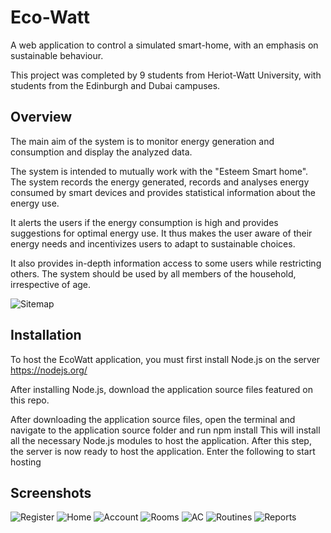 # Eco-Watt
A web application to control a simulated smart-home, with an emphasis on sustainable behaviour.

This project was completed by 9 students from Heriot-Watt University, with students from the Edinburgh and Dubai campuses.

## Overview
The main aim of the system is to monitor energy generation and consumption and display the analyzed data.

The system is intended to mutually work with the "Esteem Smart home". The system records the energy generated, records and analyses energy consumed by smart devices and provides statistical information about the energy use.

It alerts the users if the energy consumption is high and provides suggestions for optimal energy use. It thus makes the user aware of their energy needs and incentivizes users to adapt to sustainable choices.

It also provides in-depth information access to some users while restricting others. The system should be used by all members of the household, irrespective of age.

![Sitemap](https://i.imgur.com/27Xk0zd.png)

## Installation
To host the EcoWatt application, you must first install Node.js on the server
https://nodejs.org/

After installing Node.js, download the application source files featured on this repo.

After downloading the application source files, open the terminal and navigate to the
application source folder  and run
npm install
This will install all the necessary Node.js modules to host the application.
After this step, the server is now ready to host the application. Enter the following to
start hosting

## Screenshots
![Register](https://i.imgur.com/YHOzjPD.png)
![Home](https://i.imgur.com/1kFQK0B.png)
![Account](https://i.imgur.com/L5g5g3i.png)
![Rooms](https://i.imgur.com/UgaVuac.png)
![AC](https://i.imgur.com/PSJyusw.png)
![Routines](https://i.imgur.com/rW9qLqq.png)
![Reports](https://i.imgur.com/jUnrm5x.png)
